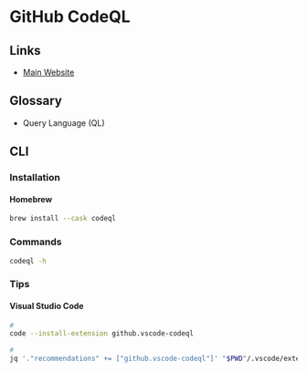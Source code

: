 # GitHub CodeQL

## Links

- [Main Website](https://codeql.github.com)

## Glossary

- Query Language (QL)

## CLI

### Installation

#### Homebrew

```sh
brew install --cask codeql
```

### Commands

```sh
codeql -h
```

### Tips

#### Visual Studio Code

```sh
#
code --install-extension github.vscode-codeql

#
jq '."recommendations" += ["github.vscode-codeql"]' "$PWD"/.vscode/extensions.json | sponge "$PWD"/.vscode/extensions.json
```
